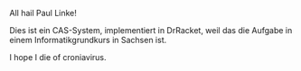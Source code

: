 All hail Paul Linke!

Dies ist ein CAS-System, implementiert in DrRacket, weil
das die Aufgabe in einem Informatikgrundkurs in Sachsen ist.

I hope I die of croniavirus.
